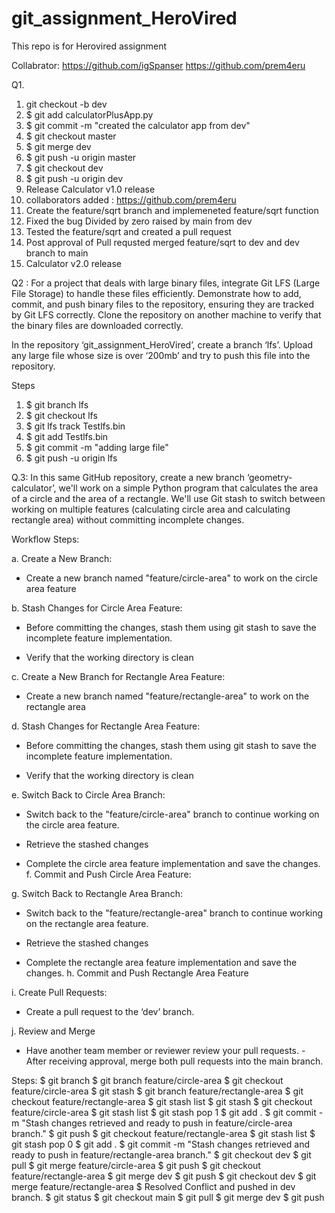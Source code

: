 # git_assignment_HeroVired
This repo is for Herovired assignment

Collabrator: 
https://github.com/igSpanser
https://github.com/prem4eru

Q1.
1. git checkout -b dev
2. $ git add calculatorPlusApp.py
3. $ git commit -m "created the calculator app from dev"
4. $ git checkout master
5. $ git merge dev
6. $ git push -u origin master
7. $ git checkout dev
8. $ git push -u origin dev
9. Release Calculator v1.0 release
10. collaborators added : https://github.com/prem4eru
11. Create the feature/sqrt branch and implemeneted feature/sqrt function
12. Fixed the bug Divided by zero raised by main from dev
13. Tested the feature/sqrt and created a pull request
14. Post approval of Pull requsted merged feature/sqrt to dev and dev branch to main
15. Calculator v2.0 release

Q2 : For a project that deals with large binary files, integrate Git LFS (Large File Storage) to handle these files efficiently. Demonstrate how to add, commit, and push binary files to the repository, ensuring they are tracked by Git LFS correctly. Clone the repository on another machine to verify that the binary files are downloaded correctly.

In the repository ‘git_assignment_HeroVired’, create a branch ‘lfs’. Upload any large file whose size is over ‘200mb’ and try to push this file into the repository.

Steps

1. $ git branch lfs
2. $ git checkout lfs
3. $ git lfs track Testlfs.bin
4. $ git add Testlfs.bin
5. $ git commit -m "adding large file"
6. $ git push -u origin lfs


Q.3: In this same GitHub repository, create a new branch ‘geometry-calculator’, we'll work on a simple Python program that calculates the area of a circle and the area of a rectangle. We'll use Git stash to switch between working on multiple features (calculating circle area and calculating rectangle area) without committing incomplete changes.

Workflow Steps:

a. Create a New Branch:

- Create a new branch named "feature/circle-area" to work on the circle area feature

b. Stash Changes for Circle Area Feature:

- Before committing the changes, stash them using git stash to save the incomplete feature implementation.

- Verify that the working directory is clean

c. Create a New Branch for Rectangle Area Feature:

- Create a new branch named "feature/rectangle-area" to work on the rectangle area

d. Stash Changes for Rectangle Area Feature:

- Before committing the changes, stash them using git stash to save the incomplete feature implementation.

- Verify that the working directory is clean

e. Switch Back to Circle Area Branch:

- Switch back to the "feature/circle-area" branch to continue working on the circle area feature.

- Retrieve the stashed changes

- Complete the circle area feature implementation and save the changes. f. Commit and Push Circle Area Feature:

g. Switch Back to Rectangle Area Branch:

- Switch back to the "feature/rectangle-area" branch to continue working on the rectangle area feature.

- Retrieve the stashed changes

- Complete the rectangle area feature implementation and save the changes. h. Commit and Push Rectangle Area Feature

i. Create Pull Requests:

- Create a pull request to the ‘dev’ branch.

j. Review and Merge

- Have another team member or reviewer review your pull requests. - After receiving approval, merge both pull requests into the main branch.

Steps:
$ git branch
$ git branch feature/circle-area
$ git checkout feature/circle-area
$ git stash
$ git branch feature/rectangle-area
$ git checkout feature/rectangle-area
$ git stash list
$ git stash
$ git checkout feature/circle-area
$ git stash list
$ git stash pop 1
$ git add .
$ git commit -m "Stash changes retrieved and ready to push in feature/circle-area branch."
$ git push
$ git checkout feature/rectangle-area
$ git stash list
$ git stash pop 0
$ git add .
$ git commit -m "Stash changes retrieved and ready to push in feature/rectangle-area branch."
$ git checkout dev
$ git pull
$ git merge feature/circle-area
$ git push
$ git checkout feature/rectangle-area
$ git merge dev
$ git push
$ git checkout dev
$ git merge feature/rectangle-area
$ Resolved Conflict and pushed in dev branch.
$ git status
$ git checkout main
$ git pull
$ git merge dev
$ git push
